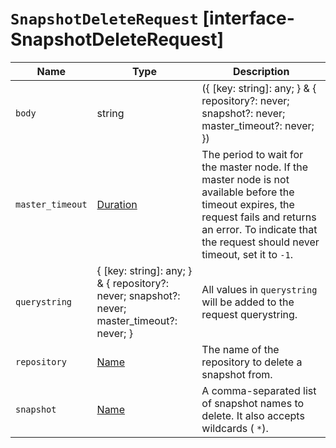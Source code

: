 # `SnapshotDeleteRequest` [interface-SnapshotDeleteRequest]

| Name | Type | Description |
| - | - | - |
| `body` | string | ({ [key: string]: any; } & { repository?: never; snapshot?: never; master_timeout?: never; }) | All values in `body` will be added to the request body. |
| `master_timeout` | [Duration](./Duration.md) | The period to wait for the master node. If the master node is not available before the timeout expires, the request fails and returns an error. To indicate that the request should never timeout, set it to `-1`. |
| `querystring` | { [key: string]: any; } & { repository?: never; snapshot?: never; master_timeout?: never; } | All values in `querystring` will be added to the request querystring. |
| `repository` | [Name](./Name.md) | The name of the repository to delete a snapshot from. |
| `snapshot` | [Name](./Name.md) | A comma-separated list of snapshot names to delete. It also accepts wildcards ( `*`). |
